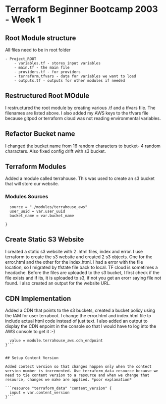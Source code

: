 # Terraform Beginner Bootcamp 2003 - Week 1

## Root Module structure

All files need to be in root folder

```
- Project_ROOT
    - variables.tf - stores input variables
    - main.tf - the main file
    - providers.tf - for providers
    - terraform.tfvars - data for variables we want to load
    - outputs.tf - outputs for other modules if needed
```

## Restructured Root MOdule

I restructured the root module by creating various .tf and a tfvars file. The filenames are listed above. I also added my AWS keys to the tfvars file because gitpod or terraform cloud was not reading environmental variables.

## Refactor Bucket name

I changed the bucket name from 16 random characters to bucket- 4 random characters. Also fixed config drift with s3 bucket.

## Terraform Modules

Added a module called terrahouse. This was used to create an s3 bucket that will store our website.

### Modules Sources 

``` module "terrahouse_aws" {
  source = "./modules/terrahouse_aws"
  user_uuid = var.user_uuid
  bucket_name = var.bucket_name

}
```


## Create Static S3 Website

I created a static s3 website with 2 .html files, index and error. I use terraform to create the s3 website and created 2 s3 objects. One for the error.html and the other for the index.html. I had a error with the file location, so I migrated by tfstate file back to local. TF cloud is sometimes a headache. Before the files are uploaded to the s3 bucket, I first check if the file exists and if its, it is uploaded to s3, if not you get an erorr saying file not found. I also created an output for the website URL.


## CDN Implementation

Added a CDN that points to the s3 buckets, created a bucket policy using the IAM for user terraboot. I change the error.html and index.html file to include actual html code instead of just text.
I also added an output to display the CDN enpoint in the console so that I would have to log into the AWS console to get it :-)
```output "cdn_endpoint" {
  value = module.terrahouse_aws.cdn_endpoint
}```


## Setup Content Version

Added contect version so that changes happen only when the contect version number is incremented. Use terraform_data resource because we need to tie content version to a resource and when we change that resource, changes we make are applied. *poor explanation*

```resource "terraform_data" "content_version" {
  input = var.content_version  
}```